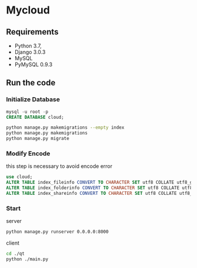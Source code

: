 # Mycloud

## Requirements

- Python 3.7,
- Django 3.0.3
- MySQL
- PyMySQL 0.9.3

## Run the code

### Initialize Database

```sql
mysql -u root -p
CREATE DATABASE cloud;
```

```sh
python manage.py makemigrations --empty index
python manage.py makemigrations
python manage.py migrate
```

### Modify Encode

this step is necessary to avoid encode error

```sql
use cloud;
ALTER TABLE index_fileinfo CONVERT TO CHARACTER SET utf8 COLLATE utf8_general_ci;
ALTER TABLE index_folderinfo CONVERT TO CHARACTER SET utf8 COLLATE utf8_general_ci;
ALTER TABLE index_shareinfo CONVERT TO CHARACTER SET utf8 COLLATE utf8_general_ci;
```

### Start

server

```sh
python manage.py runserver 0.0.0.0:8000  
```

client

```sh
cd ./qt
python ./main.py
```
